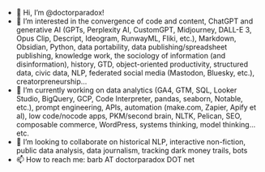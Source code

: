 - 👋 Hi, I’m @doctorparadox!
- 👀 I’m interested in the convergence of code and content, ChatGPT and generative AI (GPTs, Perplexity AI, CustomGPT, Midjourney, DALL-E 3, Opus Clip, Descript, Ideogram, RunwayML, Fliki, etc.), Markdown, Obsidian, Python, data portability, data publishing/spreadsheet publishing, knowledge work, the sociology of information (and disinformation), history, GTD, object-oriented productivity, structured data, civic data, NLP, federated social media (Mastodon, Bluesky, etc.), creatorpreneurship...
- 🌱 I’m currently working on data analytics (GA4, GTM, SQL, Looker Studio, BigQuery, GCP, Code Interpreter, pandas, seaborn, Notable, etc.), prompt engineering, APIs, automation (make.com, Zapier, Apify et al), low code/nocode apps, PKM/second brain, NLTK, Pelican, SEO, composable commerce, WordPress, systems thinking, model thinking... etc.
- 💞️ I’m looking to collaborate on historical NLP, interactive non-fiction, public data analysis, data journalism, tracking dark money trails, bots
- 📫 How to reach me: barb AT doctorparadox DOT net

<!---
doctorparadox/doctorparadox is a ✨ special ✨ repository because its `README.md` (this file) appears on your GitHub profile.
You can click the Preview link to take a look at your changes.
--->
